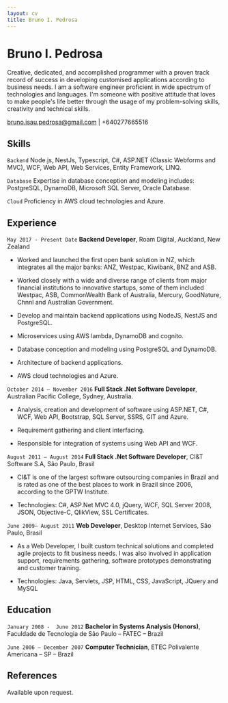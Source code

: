 ```yaml
---
layout: cv
title: Bruno I. Pedrosa 
---
```

# Bruno I. Pedrosa
Creative, dedicated, and accomplished programmer with a proven track record of success in developing customised applications according to business needs. I am a software engineer proficient in wide spectrum of technologies and languages. I'm someone with positive attitude that loves to make people's life better through the usage of my problem-solving skills, creativity and technical skills. 


<div id="webaddress">
<a href="bruno.isau.pedrosa@gmail.com">bruno.isau.pedrosa@gmail.com</a>
| +640277665516
</div>

## Skills

`Backend`
Node.js, NestJs, Typescript, C#, ASP.NET (Classic Webforms and MVC), WCF, Web API, Web Services, Entity Framework, LINQ.

`Database`
Expertise in database conception and modeling includes: PostgreSQL, DynamoDB, Microsoft SQL Server, Oracle Database.

`Cloud`
Proficiency in AWS cloud technologies and Azure.

## Experience

`May 2017 - Present Date`
__Backend Developer__, Roam Digital, Auckland, New Zealand

- Worked and launched the first open bank solution in NZ, which integrates all the major banks: ANZ, Westpac, Kiwibank, BNZ and ASB. 

- Worked closely with a wide and diverse range of clients from major financial institutions to innovative startups, some of them included Westpac, ASB, CommonWealth Bank of Australia, Mercury, GoodNature, Chnnl and Australian Government.

- Develop and maintain backend applications using NodeJS, NestJS and PostgreSQL.

- Microservices using AWS lambda, DynamoDB and cognito.

- Database conception and modeling using PostgreSQL and DynamoDB.

- Architecture of backend applications.

- AWS cloud technologies and Azure.

`October 2014 – November 2016`
__Full Stack .Net Software Developer__, Australian Pacific College, Sydney, Australia.

- Analysis, creation and development of software using ASP.NET, C#, WCF, Web API, Bootstrap, SQL Server, SSRS, GIT and Azure.

- Requirement gathering and client interfacing.

- Responsible for integration of systems using Web API and WCF.

`August 2011 – August 2014`
__Full Stack .Net Software Developer__, CI&T Software S.A, São Paulo, Brasil

- CI&T is one of the largest software outsourcing companies in Brazil and  is rated as one of the best places to work in Brazil since 2006, according to the GPTW Institute. 

- Technologies: C#, ASP.Net MVC 4.0, jQuery, WCF, SQL Server 2008, JSON, Objective-C, QlikView, SSL Certificates.

`June 2009– August 2011`
__Web Developer__, Desktop Internet Services, São Paulo, Brasil

- As a Web Developer, I built custom technical solutions and completed agile projects to fit business needs. I was also involved in application support, requirements gathering, software prototypes demonstrating and customer training. 

- Technologies: Java, Servlets, JSP, HTML, CSS, JavaScript, JQuery and MySQL

## Education

`January 2008 -  June 2012`
__Bachelor in Systems Analysis (Honors)__, Faculdade de Tecnologia de São Paulo – FATEC – Brazil

`June 2006 – December 2007`
__Computer Technician__, ETEC Polivalente Americana – SP – Brazil

## References
Available upon request.


<!-- ### Footer

Last updated: Jun 2021 -->


